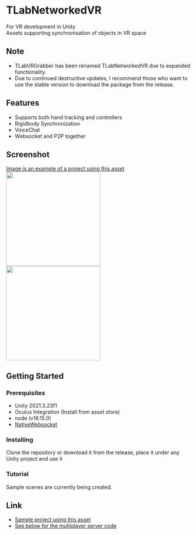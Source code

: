 # TLabNetworkedVR
For VR development in Unity  
Assets supporting synchronisation of objects in VR space  

## Note
- TLabVRGrabber has been renamed TLabNetworkedVR due to expanded functionality.
- Due to continued destructive updates, I recommend those who want to use the stable version to download the package from the release.

## Features
- Supports both hand tracking and controllers
- Rigidbody Synchronization
- VoiceChat
- Websocket and P2P together

## Screenshot
[Image is an example of a project using this asset](https://github.com/TLabAltoh/VR_Classroom)  
<img src="Media/tlab-grabbable-controller.gif" width="256">  
<img src="Media/tlab-grabbable-handtracking.gif" width="256">

## Getting Started

### Prerequisites
- Unity 2021.3.23f1  
- Oculus Integration (Install from asset store)  
- node (v16.15.0)
- [NativeWebsocket](https://github.com/endel/NativeWebSocket)

### Installing
Clone the repository or download it from the release, place it under any Unity project and use it

### Tutorial
Sample scenes are currently being created.

## Link
- [Sample project using this asset](https://github.com/TLabAltoh/VR_Classroom)  
- [See below for the multiplayer server code](https://github.com/TLabAltoh/VR_Classroom/tree/master/Server/)
